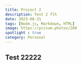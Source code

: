 ```yaml
---
title: Project 2 
description: Test 2 flh
date: 2023-08-31
tags: [Node.js, Markdown, HTML]
image: https://picsum.photos/200
spotlight : true
category: Personal
---
```


## Test 22222


